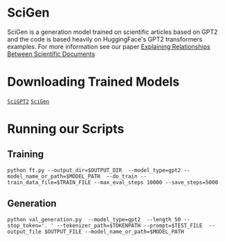 # SciGen

SciGen is a generation model trained on scientific articles based on GPT2 and the code is based heavily on HuggingFace's GPT2 transformers examples. For more information see our paper [Explaining Relationships Between Scientific Documents]()

# Downloading Trained Models

[`SciGPT2`](tbd)
[`SciGen`](https://drive.google.com/file/d/1GUwtsW0hc7pR5c59h2Xekqpjnijh6vhk/view)

# Running our Scripts

## Training
`python ft.py --output_dir=$OUTPUT_DIR  --model_type=gpt2 --model_name_or_path=$MODEL_PATH  --do_train --train_data_file=$TRAIN_FILE --max_eval_steps 10000 --save_steps=5000`


## Generation
`python val_generation.py  --model_type=gpt2  --length 50 --stop_token='. ' --tokenizer_path=$TOKENPATH --prompt=$TEST_FILE  --output_file $OUTPUT_FILE --model_name_or_path=$MODEL_PATH`

